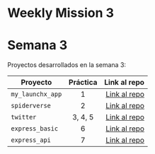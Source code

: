 # Weekly Mission 3
# Semana 3 

Proyectos desarrollados en la semana 3:

| Proyecto | Práctica | Link al repo |
| ------------- |:-------------:| -----:|
|`my_launchx_app`|1|[Link al repo](https://github.com/ChristianDeM/my_launchx_app-testS)|
|`spiderverse`|2|[Link al repo](https://github.com/ChristianDeM/spiderverse)|
|`twitter`|3, 4, 5|[Link al repo](https://github.com/ChristianDeM/Twitter)|
|`express_basic`|6|[Link al repo](https://github.com/ChristianDeM/Express_basic)|
|`express_api`|7|[Link al repo](https://github.com/ChristianDeM/Express_api)|